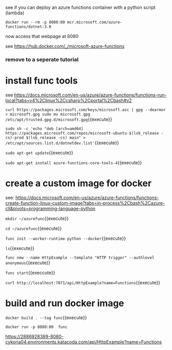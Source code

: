 
see if you can deploy an azure functions container with a python script (lambda)

`docker run --rm -p 8080:80 mcr.microsoft.com/azure-functions/dotnet:3.0`

now access that webpage at 8080



see https://hub.docker.com/_/microsoft-azure-functions


### remove to a seperate tutorial

# install func tools

see https://docs.microsoft.com/en-us/azure/azure-functions/functions-run-local?tabs=v4%2Clinux%2Ccsharp%2Cportal%2Cbash#v2

`curl https://packages.microsoft.com/keys/microsoft.asc | gpg --dearmor > microsoft.gpg
sudo mv microsoft.gpg /etc/apt/trusted.gpg.d/microsoft.gpg`{{execute}}

`sudo sh -c 'echo "deb [arch=amd64] https://packages.microsoft.com/repos/microsoft-ubuntu-$(lsb_release -cs)-prod $(lsb_release -cs) main" > /etc/apt/sources.list.d/dotnetdev.list'`{{execute}}

`sudo apt-get update`{{execute}}

`sudo apt-get install azure-functions-core-tools-4`{{execute}}

# create a custom image for docker

see:  https://docs.microsoft.com/en-us/azure/azure-functions/functions-create-function-linux-custom-image?tabs=in-process%2Cbash%2Cazure-cli&pivots=programming-language-python


`mkdir ~/azurefunc`{{execute}}

`cd ~/azurefunc`{{execute}}

`func init --worker-runtime python --docker`{{execute}}

`ls`{{execute}}

`func new --name HttpExample --template "HTTP trigger" --authlevel anonymous`{{execute}}

`func start`{{execcute}}
   
`curl http://localhost:7071/api/HttpExample?name=Functions`{{execute}}



# build and run docker image

`docker build . --tag func`{{execute}}

`docker run -p 8080:80  func`


https://2886928389-8080-cykoria04.environments.katacoda.com/api/HttpExample?name=Functions



